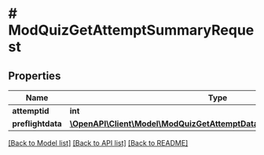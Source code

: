 # # ModQuizGetAttemptSummaryRequest

## Properties

Name | Type | Description | Notes
------------ | ------------- | ------------- | -------------
**attemptid** | **int** | attempt id |
**preflightdata** | [**\OpenAPI\Client\Model\ModQuizGetAttemptDataRequestPreflightdataInner[]**](ModQuizGetAttemptDataRequestPreflightdataInner.md) |  | [optional]

[[Back to Model list]](../../README.md#models) [[Back to API list]](../../README.md#endpoints) [[Back to README]](../../README.md)
